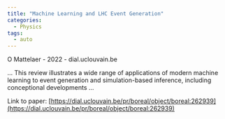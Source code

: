 ```yaml
---
title: "Machine Learning and LHC Event Generation"
categories:
  - Physics
tags:
  - auto
---
```

O Mattelaer - 2022 - dial.uclouvain.be

… This review illustrates a wide range of applications of modern machine learning to event generation and simulation-based inference, including conceptional developments …

Link to paper: [https://dial.uclouvain.be/pr/boreal/object/boreal:262939](https://dial.uclouvain.be/pr/boreal/object/boreal:262939)

